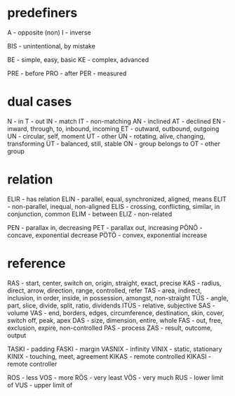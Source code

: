# predefiners 
A - opposite (non)
I - inverse

BIS - unintentional, by mistake

BE - simple, easy, basic
KE - complex, advanced

PRE - before
PRO - after 
PER - measured

# dual cases
N - in
T - out
IN - match
IT - non-matching
AN - inclined
AT - declined
EN - inward, through, to, inbound, incoming
ET - outward, outbound, outgoing
UN - circular, self, moment
UT - other
ÜN - rotating, alive, changing, transforming
ÜT - balanced, still, stable
ON - group belongs to
OT - other group

# relation
ELIR - has relation
ELIN - parallel, equal, synchronized, aligned, means
ELIT - non-parallel, inequal, non-aligned
ELIS - crossing, conflicting, similar, in conjunction, common
ELIM - between
ELIZ - non-related

PEN - parallax in, decreasing 
PET - parallax out, increasing
PÖNÖ - concave, exponential decrease
PÖTÖ - convex, exponential increase

# reference
RAS - start, center, switch on, origin, straight, exact, precise
KAS - radius, direct, arrow, direction, range, controlled, refer
TAS - area, indirect, inclusion, in order, inside, in possession, amongst, non-straight
TÜS - angle, part, slice, divide, split, ratio, dividends
ITÜS - relative, subjective
SAS - volume
VAS - end, borders, edges, circumference, destination, skin, cover, switch off, peak, apex
DAS - size, dimension, entire, whole
FAS - out, free, exclusion, expire, non-controlled
PAS - process
ZAS - result, outcome, output


TASKI - padding
FASKI - margin 
VASNIX - infinity
VINIX - static, stationary
KINIX - touching, meet, agreement
KIKAS - remote controlled
KIKASI - remote controller

ROS - less
VOS - more
RÖS - very least
VÖS - very much
RUS - lower limit of 
VUS - upper limit of
